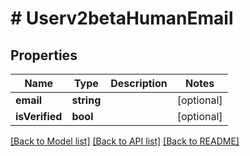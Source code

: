 # # Userv2betaHumanEmail

## Properties

Name | Type | Description | Notes
------------ | ------------- | ------------- | -------------
**email** | **string** |  | [optional]
**isVerified** | **bool** |  | [optional]

[[Back to Model list]](../../README.md#models) [[Back to API list]](../../README.md#endpoints) [[Back to README]](../../README.md)
